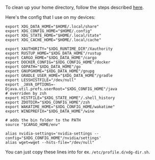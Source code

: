 To clean up your home directory, follow the steps described [here](https://wiki.archlinux.org/title/XDG_Base_Directory#Supported).

Here's the config that I use on my devices:
```
export XDG_DATA_HOME="$HOME/.local/share"
export XDG_CONFIG_HOME="$HOME/.config"
export XDG_STATE_HOME="$HOME/.local/state"
export XDG_CACHE_HOME="$HOME/.local/cache"

export XAUTHORITY="$XDG_RUNTIME_DIR"/Xauthority
export RUSTUP_HOME="$XDG_DATA_HOME"/rustup
export CARGO_HOME="$XDG_DATA_HOME"/cargo
export DOCKER_CONFIG="$XDG_CONFIG_HOME"/docker
export GOPATH="$XDG_DATA_HOME"/go
export GNUPGHOME="$XDG_DATA_HOME"/gnupg
export GRADLE_USER_HOME="$XDG_DATA_HOME"/gradle
export LESSHISTFILE="/dev/null"
export _JAVA_OPTIONS=-Djava.util.prefs.userRoot="$XDG_CONFIG_HOME"/java
# overriden by zsh
export HISTFILE="$XDG_STATE_HOME"/.shell_history
export ZDOTDIR="$XDG_CONFIG_HOME"/zsh
export WAKATIME_HOME="$XDG_CONFIG_HOME/wakatime"
export WINEPREFIX="$XDG_DATA_HOME"/wine

# adds the bin folder to the PATH
source "$CARGO_HOME/env"

alias nvidia-settings='nvidia-settings --config="$XDG_CONFIG_HOME"/nvidia/settings'
alias wget=wget --hsts-file="/dev/null"
```
You can just copy these lines into for ex. `/etc/profile.d/xdg-dir.sh`.
